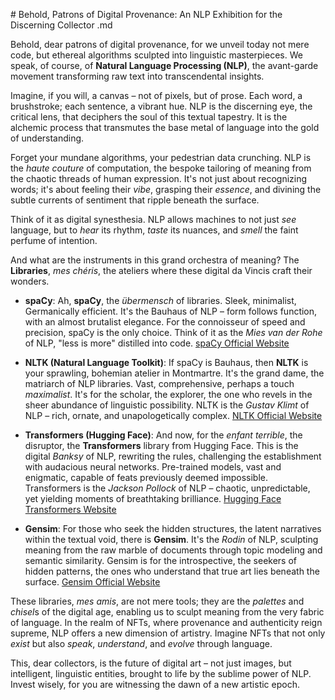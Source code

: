 \# Behold, Patrons of Digital Provenance: An NLP Exhibition for the Discerning Collector .md

Behold, dear patrons of digital provenance, for we unveil today not mere code, but ethereal algorithms sculpted into linguistic masterpieces. We speak, of course, of **Natural Language Processing (NLP)**, the avant-garde movement transforming raw text into transcendental insights.

Imagine, if you will, a canvas – not of pixels, but of prose.  Each word, a brushstroke; each sentence, a vibrant hue. NLP is the discerning eye, the critical lens, that deciphers the soul of this textual tapestry. It is the alchemic process that transmutes the base metal of language into the gold of understanding.

Forget your mundane algorithms, your pedestrian data crunching. NLP is the *haute couture* of computation, the bespoke tailoring of meaning from the chaotic threads of human expression. It's not just about recognizing words; it's about feeling their *vibe*, grasping their *essence*, and divining the subtle currents of sentiment that ripple beneath the surface.

Think of it as digital synesthesia. NLP allows machines to not just *see* language, but to *hear* its rhythm, *taste* its nuances, and *smell* the faint perfume of intention.

And what are the instruments in this grand orchestra of meaning?  The **Libraries**, *mes chéris*, the ateliers where these digital da Vincis craft their wonders.

  * **spaCy**:  Ah, **spaCy**, the *übermensch* of libraries. Sleek, minimalist, Germanically efficient. It's the Bauhaus of NLP – form follows function, with an almost brutalist elegance. For the connoisseur of speed and precision, spaCy is the only choice. Think of it as the *Mies van der Rohe* of NLP, "less is more" distilled into code. [spaCy Official Website](https://www.google.com/url?sa=E&source=gmail&q=https://www.google.com/url?sa=E%26source=gmail%26q=https://spacy.io/)

  * **NLTK (Natural Language Toolkit)**:  If spaCy is Bauhaus, then **NLTK** is your sprawling, bohemian atelier in Montmartre.  It's the grand dame, the matriarch of NLP libraries.  Vast, comprehensive, perhaps a touch *maximalist*.  It's for the scholar, the explorer, the one who revels in the sheer abundance of linguistic possibility.  NLTK is the *Gustav Klimt* of NLP – rich, ornate, and unapologetically complex. [NLTK Official Website](https://www.google.com/url?sa=E&source=gmail&q=https://www.google.com/url?sa=E%26source=gmail%26q=https://www.nltk.org/)

  * **Transformers (Hugging Face)**:  And now, for the *enfant terrible*, the disruptor, the **Transformers** library from Hugging Face.  This is the digital *Banksy* of NLP, rewriting the rules, challenging the establishment with audacious neural networks.  Pre-trained models, vast and enigmatic, capable of feats previously deemed impossible.  Transformers is the *Jackson Pollock* of NLP – chaotic, unpredictable, yet yielding moments of breathtaking brilliance. [Hugging Face Transformers Website](https://www.google.com/url?sa=E&source=gmail&q=https://www.google.com/url?sa=E%26source=gmail%26q=https://huggingface.co/transformers/)

  * **Gensim**:  For those who seek the hidden structures, the latent narratives within the textual void, there is **Gensim**.  It's the *Rodin* of NLP, sculpting meaning from the raw marble of documents through topic modeling and semantic similarity.  Gensim is for the introspective, the seekers of hidden patterns, the ones who understand that true art lies beneath the surface. [Gensim Official Website](https://www.google.com/url?sa=E&source=gmail&q=https://www.google.com/url?sa=E%26source=gmail%26q=https://radimrehurek.com/gensim/)

These libraries, *mes amis*, are not mere tools; they are the *palettes* and *chisel*s of the digital age, enabling us to sculpt meaning from the very fabric of language.  In the realm of NFTs, where provenance and authenticity reign supreme, NLP offers a new dimension of artistry.  Imagine NFTs that not only *exist* but also *speak*, *understand*, and *evolve* through language.

This, dear collectors, is the future of digital art –  not just images, but intelligent, linguistic entities, brought to life by the sublime power of NLP.  Invest wisely, for you are witnessing the dawn of a new artistic epoch.